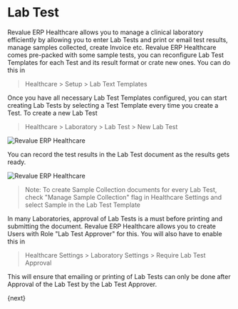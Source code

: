# Lab Test

Revalue ERP Healthcare allows you to manage a clinical laboratory efficiently by allowing you to enter Lab Tests and print or email test results, manage samples collected, create Invoice etc. Revalue ERP Healthcare comes pre-packed with some sample tests, you can reconfigure Lab Test Templates for each Test and its result format or crate new ones. You can do this in
>Healthcare > Setup > Lab Text Templates

Once you have all necessary Lab Test Templates configured, you can start creating Lab Tests by selecting a Test Template every time you create a Test. To create a new Lab Test
>Healthcare > Laboratory > Lab Test > New Lab Test

<img class="screenshot" alt="Revalue ERP Healthcare" src="{{docs_base_url}}/assets/img/healthcare/lab_test_1.png">

You can record the test results in the Lab Test document as the results gets ready.

<img class="screenshot" alt="Revalue ERP Healthcare" src="{{docs_base_url}}/assets/img/healthcare/lab_test_2.png">

> Note: To create Sample Collection documents for every Lab Test, check "Manage Sample Collection" flag in Healthcare Settings and select Sample in the Lab Test Template

In many Laboratories, approval of Lab Tests is a must before printing and submitting the document. Revalue ERP Healthcare allows you to create Users with Role "Lab Test Approver" for this. You will also have to enable this in
>Healthcare Settings > Laboratory Settings > Require Lab Test Approval

This will ensure that emailing or printing of Lab Tests can only be done after Approval of the Lab Test by the Lab Test Approver.

{next}
